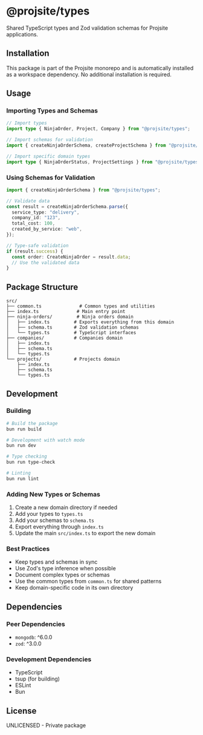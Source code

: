 # @projsite/types

Shared TypeScript types and Zod validation schemas for Projsite applications.

## Installation

This package is part of the Projsite monorepo and is automatically installed as a workspace dependency. No additional installation is required.

## Usage

### Importing Types and Schemas

```typescript
// Import types
import type { NinjaOrder, Project, Company } from "@projsite/types";

// Import schemas for validation
import { createNinjaOrderSchema, createProjectSchema } from "@projsite/types";

// Import specific domain types
import type { NinjaOrderStatus, ProjectSettings } from "@projsite/types";
```

### Using Schemas for Validation

```typescript
import { createNinjaOrderSchema } from "@projsite/types";

// Validate data
const result = createNinjaOrderSchema.parse({
  service_type: "delivery",
  company_id: "123",
  total_cost: 100,
  created_by_service: "web",
});

// Type-safe validation
if (result.success) {
  const order: CreateNinjaOrder = result.data;
  // Use the validated data
}
```

## Package Structure

```
src/
├── common.ts              # Common types and utilities
├── index.ts              # Main entry point
├── ninja-orders/         # Ninja orders domain
│   ├── index.ts         # Exports everything from this domain
│   ├── schema.ts        # Zod validation schemas
│   └── types.ts         # TypeScript interfaces
├── companies/           # Companies domain
│   ├── index.ts
│   ├── schema.ts
│   └── types.ts
└── projects/            # Projects domain
    ├── index.ts
    ├── schema.ts
    └── types.ts
```

## Development

### Building

```bash
# Build the package
bun run build

# Development with watch mode
bun run dev

# Type checking
bun run type-check

# Linting
bun run lint
```

### Adding New Types or Schemas

1. Create a new domain directory if needed
2. Add your types to `types.ts`
3. Add your schemas to `schema.ts`
4. Export everything through `index.ts`
5. Update the main `src/index.ts` to export the new domain

### Best Practices

- Keep types and schemas in sync
- Use Zod's type inference when possible
- Document complex types or schemas
- Use the common types from `common.ts` for shared patterns
- Keep domain-specific code in its own directory

## Dependencies

### Peer Dependencies

- `mongodb`: ^6.0.0
- `zod`: ^3.0.0

### Development Dependencies

- TypeScript
- tsup (for building)
- ESLint
- Bun

## License

UNLICENSED - Private package
